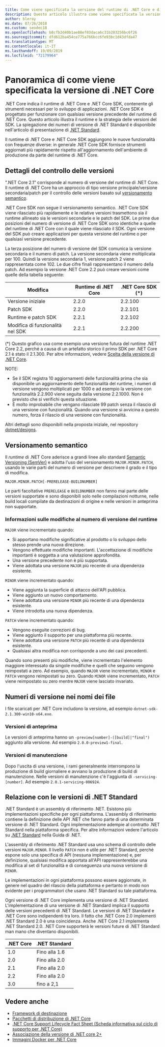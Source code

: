 ```yaml
---
title: Come viene specificata la versione del runtime di .NET Core e di .NET Core SDK
description: Questo articolo illustra come viene specificata la versione di .NET Core SDK e del runtime di .NET Core (simile al Versionamento Semantico).
author: bleroy
ms.date: 07/26/2018
ms.custom: seodec18
ms.openlocfilehash: b8cfb2d40b1ae88ef03daca6c31b283256bc6f26
ms.sourcegitcommit: dfd612ba454ce775a766bcc6fe93bc1d43dfda47
ms.translationtype: MT
ms.contentlocale: it-IT
ms.lasthandoff: 10/09/2019
ms.locfileid: "72179964"
---
```

# <a name="overview-of-how-net-core-is-versioned"></a>Panoramica di come viene specificata la versione di .NET Core

.NET Core indica il runtime di .NET Core e .NET Core SDK, contenente gli strumenti necessari per lo sviluppo di applicazioni. .NET Core SDK è progettato per funzionare con qualsiasi versione precedente del runtime di .NET Core. Questo articolo illustra il runtime e la strategia delle versioni del SDK. La spiegazione dei numeri di versione di .NET Standard è disponibile nell'articolo di presentazione di [.NET Standard](../../standard/net-standard.md#net-implementation-support).

Il runtime di .NET Core e .NET Core SDK aggiungono le nuove funzionalità con frequenze diverse: in generale .NET Core SDK fornisce strumenti aggiornati più rapidamente rispetto all'aggiornamento dell'ambiente di produzione da parte del runtime di .NET Core.

## <a name="versioning-details"></a>Dettagli del controllo delle versioni

".NET Core 2.1" corrisponde al numero di versione del runtime di .NET Core. Il runtime di .NET Core ha un approccio di tipo versione principale/versione secondaria/patch per il controllo delle versioni basato sul [versionamento semantico](#semantic-versioning).

.NET Core SDK non segue il versionamento semantico. .NET Core SDK viene rilasciato più rapidamente e le relative versioni trasmettono sia il runtime allineato sia le versioni secondarie e le patch del SDK. Le prime due posizioni del numero di versione di .NET Core SDK sono identiche a quelle del runtime di .NET Core con il quale viene rilasciato il SDK. Ogni versione del SDK può creare applicazioni per questa versione del runtime o per qualsiasi versione precedente.

La terza posizione del numero di versione del SDK comunica la versione secondaria e il numero di patch. La versione secondaria viene moltiplicata per 100. Quindi la versione secondaria 1, versione patch 2 viene rappresentata come 102. Le due cifre finali rappresentano il numero della patch. Ad esempio la versione .NET Core 2.2 può creare versioni come quelle della tabella seguente:

| Modifica                | Runtime di .NET Core | .NET Core SDK (*) |
|-----------------------|-------------------|-------------------|
| Versione iniziale       | 2.2.0             | 2.2.100           |
| Patch SDK             | 2.2.0             | 2.2.101           |
| Runtime e patch SDK | 2.2.1             | 2.2.102           |
| Modifica di funzionalità nel SDK    | 2.2.1             | 2.2.200           |

(\*) Questo grafico usa come esempio una versione futura del runtime .NET Core 2.2, perché a causa di un artefatto storico il primo SDK per .NET Core 2.1 è stato il 2.1.300. Per altre informazioni, vedere [Scelta della versione di .NET Core](selection.md).

NOTE:

- Se il SDK registra 10 aggiornamenti delle funzionalità prima che sia disponibile un aggiornamento delle funzionalità del runtime, i numeri di versione vengono moltiplicati per 1000 e ad esempio la versione con funzionalità 2.2.900 viene seguita dalla versione 2.2.1000. Non è previsto che si verifichi questa situazione.
- È molto improbabile che vengano rilasciate 99 patch senza il rilascio di una versione con funzionalità. Quando una versione si avvicina a questo numero, forza il rilascio di una versione con funzionalità.

Altri dettagli sono disponibili nella proposta iniziale, nel repository [dotnet/designs](https://github.com/dotnet/designs/pull/29).

## <a name="semantic-versioning"></a>Versionamento semantico

Il *runtime* di .NET Core aderisce a grandi linee allo standard [Semantic Versioning (SemVer)](https://semver.org/) e adotta l'uso del versionamento `MAJOR.MINOR.PATCH`, usando le varie parti del numero di versione per descrivere il grado e il tipo di modifica.

```
MAJOR.MINOR.PATCH[-PRERELEASE-BUILDNUMBER]
```

Le parti facoltative `PRERELEASE` e `BUILDNUMBER` non fanno mai parte delle versioni supportate e sono disponibili solo nelle compilazioni notturne, nelle build locali compilate da destinazioni di origine e nelle versioni in anteprima non supportate.

### <a name="understand-runtime-version-number-changes"></a>Informazioni sulle modifiche al numero di versione del runtime

`MAJOR` viene incrementato quando:

- Si apportano modifiche significative al prodotto o lo sviluppo dello stesso prende una nuova direzione.
- Vengono effettuate modifiche importanti. L'accettazione di modifiche importanti è soggetta a una valutazione approfondita.
- Una versione precedente non è più supportata.
- Viene adottata una versione `MAJOR` più recente di una dipendenza esistente.

`MINOR` viene incrementato quando:

- Viene aggiunta la superficie di attacco dell'API pubblica.
- Viene aggiunto un nuovo comportamento.
- Viene adottata una versione `MINOR` più recente di una dipendenza esistente.
- Viene introdotta una nuova dipendenza.

`PATCH` viene incrementato quando:

- Vengono eseguite correzioni di bug.
- Viene aggiunto il supporto per una piattaforma più recente.
- Viene adottata una versione `PATCH` più recente di una dipendenza esistente.
- Qualsiasi altra modifica non corrisponde a uno dei casi precedenti.

Quando sono presenti più modifiche, viene incrementato l'elemento maggiore interessato da singole modifiche e quelli che seguono vengono reimpostati a zero. Ad esempio, quando `MAJOR` viene incrementato, `MINOR` e `PATCH` vengono reimpostati su zero. Quando `MINOR` viene incrementato, `PATCH` viene reimpostato su zero mentre `MAJOR` viene lasciato invariato.

## <a name="version-numbers-in-file-names"></a>Numeri di versione nei nomi dei file

I file scaricati per .NET Core includono la versione, ad esempio `dotnet-sdk-2.1.300-win10-x64.exe`.

### <a name="preview-versions"></a>Versioni di anteprima

Le versioni di anteprima hanno un `-preview[number]-([build]|"final")` aggiunto alla versione. Ad esempio `2.0.0-preview1-final`.

### <a name="servicing-versions"></a>Versioni di manutenzione

Dopo l'uscita di una versione, i rami generalmente interrompono la produzione di build giornaliere e avviano la produzione di build di manutenzione. Nelle versioni di manutenzione c'è l'aggiunta di `-servicing-[number]`. Ad esempio `2.0.1-servicing-006924`.

## <a name="relationship-to-net-standard-versions"></a>Relazione con le versioni di .NET Standard

.NET Standard è un assembly di riferimento .NET. Esistono più implementazioni specifiche per ogni piattaforma. L'assembly di riferimento contiene la definizione delle API .NET che fanno parte di una determinata versione di .NET Standard. Ogni implementazione adempie al contratto .NET Standard nella piattaforma specifica. Per altre informazioni vedere l'articolo su [.NET Standard](../../standard/net-standard.md) nella Guida di .NET.

L'assembly di riferimento .NET Standard usa uno schema di controllo delle versioni `MAJOR.MINOR`. Il livello `PATCH` non è utile per .NET Standard, perché espone solo una specifica di API (nessuna implementazione) e, per definizione, qualsiasi modifica apportata all'API rappresenterebbe una modifica al set di funzionalità e di conseguenza una nuova versione di `MINOR`.

Le implementazioni in ogni piattaforma possono essere aggiornate, in genere nel quadro del rilascio della piattaforma e pertanto in modo non evidente per i programmatori che usano .NET Standard su tale piattaforma.

Ogni versione di .NET Core implementa una versione di .NET Standard. L'implementazione di una versione di .NET Standard implica il supporto delle versioni precedenti di .NET Standard. Le versioni di .NET Standard e .NET Core sono indipendenti tra loro. Il fatto che .NET Core 2.0 implementi .NET Standard 2.0 è una coincidenza. Anche .NET Core 2.1 implementa .NET Standard 2.0. .NET Core supporterà le versioni future di .NET Standard man mano che diventano disponibili.

| .NET Core | .NET Standard |
|-----------|---------------|
| 1.0       | Fino alla 1.6     |
| 2.0       | Fino alla 2.0     |
| 2.1       | Fino alla 2.0     |
| 2.2       | Fino alla 2.0     |
| 3.0       | fino a 2,1     |

## <a name="see-also"></a>Vedere anche

- [Framework di destinazione](../../standard/frameworks.md)
- [Pacchetti di distribuzione di .NET Core](../build/distribution-packaging.md)
- [.NET Core Support Lifecycle Fact Sheet (Scheda informativa sul ciclo di supporto per .NET Core)](https://dotnet.microsoft.com/platform/support/policy)
- [Associazione della versione di .NET core 2+](https://github.com/dotnet/designs/issues/3)
- [Immagini Docker per .NET Core](https://hub.docker.com/_/microsoft-dotnet-core/)
